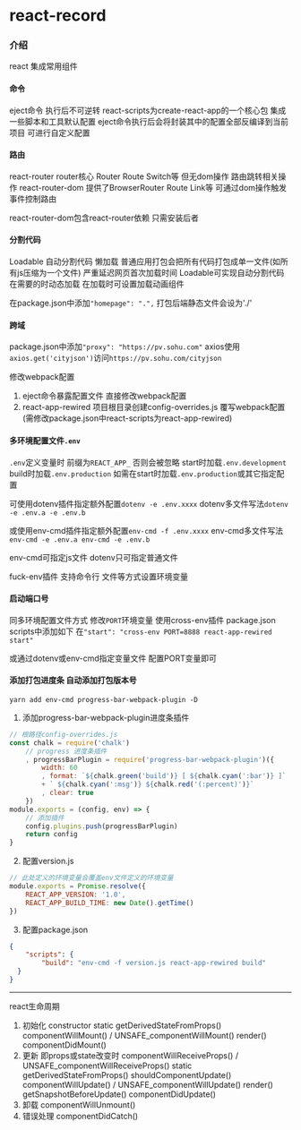 # react-record

### 介绍
react 集成常用组件

#### 命令
eject命令 执行后不可逆转
react-scripts为create-react-app的一个核心包 集成一些脚本和工具默认配置
eject命令执行后会将封装其中的配置全部反编译到当前项目 可进行自定义配置

#### 路由
react-router router核心 Router Route Switch等 但无dom操作 路由跳转相关操作
react-router-dom 提供了BrowserRouter Route Link等 可通过dom操作触发事件控制路由

react-router-dom包含react-router依赖 只需安装后者

#### 分割代码
Loadable 自动分割代码 懒加载
普通应用打包会把所有代码打包成单一文件(如所有js压缩为一个文件) 严重延迟网页首次加载时间
Loadable可实现自动分割代码 在需要的时动态加载 在加载时可设置加载动画组件

在package.json中添加`"homepage": ".",` 打包后端静态文件会设为'./'

#### 跨域
package.json中添加`"proxy": "https://pv.sohu.com"`
axios使用`axios.get('cityjson')`访问`https://pv.sohu.com/cityjson`

修改webpack配置
1. eject命令暴露配置文件 直接修改webpack配置
2. react-app-rewired 项目根目录创建config-overrides.js
覆写webpack配置(需修改package.json中react-scripts为react-app-rewired)

#### 多环境配置文件`.env`
`.env`定义变量时 前缀为`REACT_APP_` 否则会被忽略
start时加载`.env.development` build时加载`.env.production`
如需在start时加载`.env.production`或其它指定配置

可使用dotenv插件指定额外配置`dotenv -e .env.xxxx`
dotenv多文件写法`dotenv -e .env.a -e .env.b`

或使用env-cmd插件指定额外配置`env-cmd -f .env.xxxx`
env-cmd多文件写法`env-cmd -e .env.a env-cmd -e .env.b`

env-cmd可指定js文件 dotenv只可指定普通文件

fuck-env插件 支持命令行 文件等方式设置环境变量
#### 启动端口号
同多环境配置文件方式 修改`PORT`环境变量
使用cross-env插件 package.json scripts中添加如下
在`"start": "cross-env PORT=8888 react-app-rewired start"`

或通过dotenv或env-cmd指定变量文件 配置PORT变量即可

#### 添加打包进度条 自动添加打包版本号
`yarn add env-cmd progress-bar-webpack-plugin -D`
1. 添加progress-bar-webpack-plugin进度条插件
```js
// 根路径config-overrides.js
const chalk = require('chalk')
    // progress 进度条插件
    , progressBarPlugin = require('progress-bar-webpack-plugin')({
        width: 60
        , format: `${chalk.green('build')} [ ${chalk.cyan(':bar')} ]`
        + ` ${chalk.cyan(':msg')} ${chalk.red('(:percent)')}`
        , clear: true
    })
module.exports = (config, env) => {
    // 添加插件
    config.plugins.push(progressBarPlugin)
    return config
}
```
2. 配置version.js
```js
// 此处定义的环境变量会覆盖env文件定义的环境变量
module.exports = Promise.resolve({
    REACT_APP_VERSION: '1.0',
    REACT_APP_BUILD_TIME: new Date().getTime()
})
```
3. 配置package.json
```json
{
	"scripts": {
	    "build": "env-cmd -f version.js react-app-rewired build"
  }
}
```

***

react生命周期

1. 初始化
constructor
static getDerivedStateFromProps()
componentWillMount() / UNSAFE_componentWillMount()
render()
componentDidMount()
2. 更新 即props或state改变时
componentWillReceiveProps() / UNSAFE_componentWillReceiveProps()
static getDerivedStateFromProps()
shouldComponentUpdate()
componentWillUpdate() / UNSAFE_componentWillUpdate()
render()
getSnapshotBeforeUpdate()
componentDidUpdate()
3. 卸载
componentWillUnmount()
4. 错误处理
componentDidCatch()
